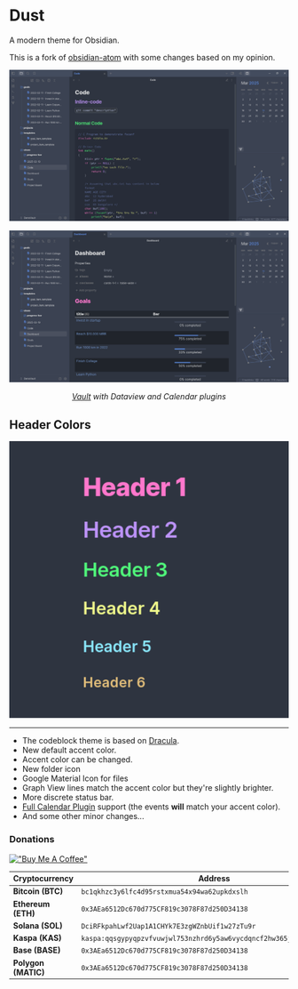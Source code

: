 # Dust

A modern theme for Obsidian.

This is a fork of [obsidian-atom](https://github.com/kognise/obsidian-atom) with some changes based on my opinion.

![Screenshot](Screenshot_5.png)

![Screenshot](Screenshot_6.png)

_<p align="center"> [Vault](https://github.com/chhoumann/DemoVault) with Dataview and Calendar plugins </p>_

## Header Colors

<p align="left">
  <img src="Screenshot_4.png" width="600px">
</p>

---

- The codeblock theme is based on [Dracula](https://github.com/dracula/dracula-theme).
- New default accent color.
- Accent color can be changed.
- New folder icon
- Google Material Icon for files
- Graph View lines match the accent color but they're slightly brighter.
- More discrete status bar.
- [Full Calendar Plugin](https://github.com/davish/obsidian-full-calendar) support (the events **will** match your accent color).
- And some other minor changes...

### Donations
[!["Buy Me A Coffee"](https://www.buymeacoffee.com/assets/img/custom_images/orange_img.png)](https://www.buymeacoffee.com/ph17)

| Cryptocurrency      | Address                                                               |
| ------------------- | --------------------------------------------------------------------- |
| **Bitcoin (BTC)**   | `bc1qkhzc3y6lfc4d95rstxmua54x94wa62upkdxslh`                          |
| **Ethereum (ETH)**  | `0x3AEa6512Dc670d775CF819c3078F87d250D34138`                          |
| **Solana (SOL)**    | `DciRFkpahLwf2Uap1A1CHYk7E3zgWZnbUif1w27zTu9r`                        |
| **Kaspa (KAS)**     | `kaspa:qqsgypyqpzvfvuwjwl753nzhrd6y5aw6vycdqncf2hw365jkad7hxd85f0usm` |
| **Base (BASE)**     | `0x3AEa6512Dc670d775CF819c3078F87d250D34138`                          |
| **Polygon (MATIC)** | `0x3AEa6512Dc670d775CF819c3078F87d250D34138`                          |
